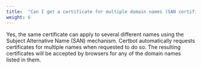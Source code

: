 ```yaml
---
title:  "Can I get a certificate for multiple domain names (SAN certificates)?"
weight: 6
---
```


Yes, the same certificate can apply to several different names using the Subject Alternative Name (SAN) mechanism. Certbot automatically requests certificates for multiple names when requested to do so. The resulting certificates will be accepted by browsers for any of the domain names listed in them.
